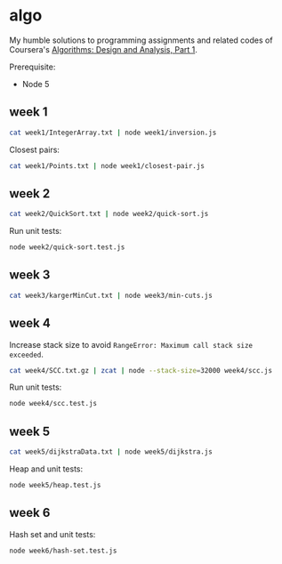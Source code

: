 # algo

My humble solutions to programming assignments and related codes of Coursera's [Algorithms: Design and Analysis, Part 1](https://www.coursera.org/course/algo).

Prerequisite:

- Node 5

## week 1

```sh
cat week1/IntegerArray.txt | node week1/inversion.js
```

Closest pairs:

```sh
cat week1/Points.txt | node week1/closest-pair.js
```

## week 2

```sh
cat week2/QuickSort.txt | node week2/quick-sort.js
```

Run unit tests:

```sh
node week2/quick-sort.test.js
```

## week 3

```sh
cat week3/kargerMinCut.txt | node week3/min-cuts.js
```

## week 4

Increase stack size to avoid `RangeError: Maximum call stack size exceeded`.

```sh
cat week4/SCC.txt.gz | zcat | node --stack-size=32000 week4/scc.js
```

Run unit tests:

```sh
node week4/scc.test.js
```

## week 5

```sh
cat week5/dijkstraData.txt | node week5/dijkstra.js
```

Heap and unit tests:

```sh
node week5/heap.test.js
```

## week 6

Hash set and unit tests:

```sh
node week6/hash-set.test.js
```
